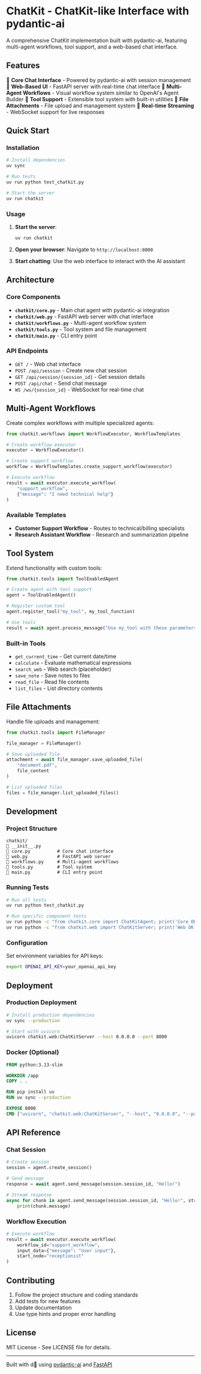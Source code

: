# ChatKit - ChatKit-like Interface with pydantic-ai

A comprehensive ChatKit implementation built with pydantic-ai, featuring multi-agent workflows, tool support, and a web-based chat interface.

## Features

 **Core Chat Interface** - Powered by pydantic-ai with session management
 **Web-Based UI** - FastAPI server with real-time chat interface
 **Multi-Agent Workflows** - Visual workflow system similar to OpenAI's Agent Builder
 **Tool Support** - Extensible tool system with built-in utilities
 **File Attachments** - File upload and management system
 **Real-time Streaming** - WebSocket support for live responses

## Quick Start

### Installation

```bash
# Install dependencies
uv sync

# Run tests
uv run python test_chatkit.py

# Start the server
uv run chatkit
```

### Usage

1. **Start the server**:
   ```bash
   uv run chatkit
   ```

2. **Open your browser**: Navigate to `http://localhost:8000`

3. **Start chatting**: Use the web interface to interact with the AI assistant

## Architecture

### Core Components

- **`chatkit/core.py`** - Main chat agent with pydantic-ai integration
- **`chatkit/web.py`** - FastAPI web server with chat interface
- **`chatkit/workflows.py`** - Multi-agent workflow system
- **`chatkit/tools.py`** - Tool system and file management
- **`chatkit/main.py`** - CLI entry point

### API Endpoints

- `GET /` - Web chat interface
- `POST /api/session` - Create new chat session
- `GET /api/session/{session_id}` - Get session details
- `POST /api/chat` - Send chat message
- `WS /ws/{session_id}` - WebSocket for real-time chat

## Multi-Agent Workflows

Create complex workflows with multiple specialized agents:

```python
from chatkit.workflows import WorkflowExecutor, WorkflowTemplates

# Create workflow executor
executor = WorkflowExecutor()

# Create support workflow
workflow = WorkflowTemplates.create_support_workflow(executor)

# Execute workflow
result = await executor.execute_workflow(
    "support_workflow",
    {"message": "I need technical help"}
)
```

### Available Templates

- **Customer Support Workflow** - Routes to technical/billing specialists
- **Research Assistant Workflow** - Research and summarization pipeline

## Tool System

Extend functionality with custom tools:

```python
from chatkit.tools import ToolEnabledAgent

# Create agent with tool support
agent = ToolEnabledAgent()

# Register custom tool
agent.register_tool("my_tool", my_tool_function)

# Use tools
result = await agent.process_message("Use my_tool with these parameters")
```

### Built-in Tools

- `get_current_time` - Get current date/time
- `calculate` - Evaluate mathematical expressions
- `search_web` - Web search (placeholder)
- `save_note` - Save notes to files
- `read_file` - Read file contents
- `list_files` - List directory contents

## File Attachments

Handle file uploads and management:

```python
from chatkit.tools import FileManager

file_manager = FileManager()

# Save uploaded file
attachment = await file_manager.save_uploaded_file(
    "document.pdf",
    file_content
)

# List uploaded files
files = file_manager.list_uploaded_files()
```

## Development

### Project Structure

```
chatkit/
   __init__.py
   core.py          # Core chat interface
   web.py           # FastAPI web server
   workflows.py     # Multi-agent workflows
   tools.py         # Tool system
   main.py          # CLI entry point
```

### Running Tests

```bash
# Run all tests
uv run python test_chatkit.py

# Run specific component tests
uv run python -c "from chatkit.core import ChatKitAgent; print('Core OK')"
uv run python -c "from chatkit.web import ChatKitServer; print('Web OK')"
```

### Configuration

Set environment variables for API keys:

```bash
export OPENAI_API_KEY=your_openai_api_key
```

## Deployment

### Production Deployment

```bash
# Install production dependencies
uv sync --production

# Start with uvicorn
uvicorn chatkit.web:ChatKitServer --host 0.0.0.0 --port 8000
```

### Docker (Optional)

```dockerfile
FROM python:3.13-slim

WORKDIR /app
COPY . .

RUN pip install uv
RUN uv sync --production

EXPOSE 8000
CMD ["uvicorn", "chatkit.web:ChatKitServer", "--host", "0.0.0.0", "--port", "8000"]
```

## API Reference

### Chat Session

```python
# Create session
session = agent.create_session()

# Send message
response = await agent.send_message(session.session_id, "Hello!")

# Stream response
async for chunk in agent.send_message(session.session_id, "Hello!", stream=True):
    print(chunk.message)
```

### Workflow Execution

```python
# Execute workflow
result = await executor.execute_workflow(
    workflow_id="support_workflow",
    input_data={"message": "User input"},
    start_node="receptionist"
)
```

## Contributing

1. Follow the project structure and coding standards
2. Add tests for new features
3. Update documentation
4. Use type hints and proper error handling

## License

MIT License - See LICENSE file for details.

---

Built with d using [pydantic-ai](https://ai.pydantic.dev/) and [FastAPI](https://fastapi.tiangolo.com/)